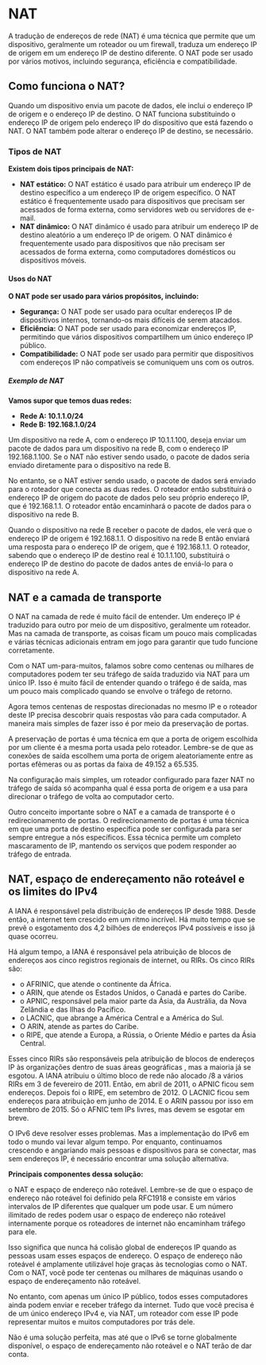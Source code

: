 # NAT

A tradução de endereços de rede (NAT) é uma técnica que permite que um dispositivo, geralmente um roteador ou um firewall, traduza um endereço IP de origem em um endereço IP de destino diferente. O NAT pode ser usado por vários motivos, incluindo segurança, eficiência e compatibilidade.

## Como funciona o NAT?

Quando um dispositivo envia um pacote de dados, ele inclui o endereço IP de origem e o endereço IP de destino. O NAT funciona substituindo o endereço IP de origem pelo endereço IP do dispositivo que está fazendo o NAT. O NAT também pode alterar o endereço IP de destino, se necessário.

### Tipos de NAT

**Existem dois tipos principais de NAT:**

- **NAT estático:** O NAT estático é usado para atribuir um endereço IP de destino específico a um endereço IP de origem específico. O NAT estático é frequentemente usado para dispositivos que precisam ser acessados ​​de forma externa, como servidores web ou servidores de e-mail.
- **NAT dinâmico:** O NAT dinâmico é usado para atribuir um endereço IP de destino aleatório a um endereço IP de origem. O NAT dinâmico é frequentemente usado para dispositivos que não precisam ser acessados ​​de forma externa, como computadores domésticos ou dispositivos móveis.

#### Usos do NAT

**O NAT pode ser usado para vários propósitos, incluindo:**

- **Segurança:** O NAT pode ser usado para ocultar endereços IP de dispositivos internos, tornando-os mais difíceis de serem atacados.
- **Eficiência:** O NAT pode ser usado para economizar endereços IP, permitindo que vários dispositivos compartilhem um único endereço IP público.
- **Compatibilidade:** O NAT pode ser usado para permitir que dispositivos com endereços IP não compatíveis se comuniquem uns com os outros.

##### Exemplo de NAT

**Vamos supor que temos duas redes:**

- **Rede A: 10.1.1.0/24**
- **Rede B: 192.168.1.0/24**

Um dispositivo na rede A, com o endereço IP 10.1.1.100, deseja enviar um pacote de dados para um dispositivo na rede B, com o endereço IP 192.168.1.100. Se o NAT não estiver sendo usado, o pacote de dados seria enviado diretamente para o dispositivo na rede B.

No entanto, se o NAT estiver sendo usado, o pacote de dados será enviado para o roteador que conecta as duas redes. O roteador então substituirá o endereço IP de origem do pacote de dados pelo seu próprio endereço IP, que é 192.168.1.1. O roteador então encaminhará o pacote de dados para o dispositivo na rede B.

Quando o dispositivo na rede B receber o pacote de dados, ele verá que o endereço IP de origem é 192.168.1.1. O dispositivo na rede B então enviará uma resposta para o endereço IP de origem, que é 192.168.1.1. O roteador, sabendo que o endereço IP de destino real é 10.1.1.100, substituirá o endereço IP de destino do pacote de dados antes de enviá-lo para o dispositivo na rede A.

## NAT e a camada de transporte

O NAT na camada de rede é muito fácil de entender. Um endereço IP é traduzido para outro por meio de um dispositivo, geralmente um roteador.
Mas na camada de transporte, as coisas ficam um pouco mais complicadas e várias técnicas adicionais entram em jogo para garantir que tudo funcione corretamente.

Com o NAT um-para-muitos, falamos sobre como centenas ou milhares de computadores podem ter seu tráfego de saída traduzido via NAT para um único IP. Isso é muito fácil de entender quando o tráfego é de saída, mas um pouco mais complicado quando se envolve o tráfego de retorno.

Agora temos centenas de respostas direcionadas no mesmo IP e o roteador deste IP precisa descobrir quais respostas vão para cada computador. A maneira mais simples de fazer isso é por meio da preservação de portas.

A preservação de portas é uma técnica em que a porta de origem escolhida por um cliente é a mesma porta usada pelo roteador. Lembre-se de que as conexões de saída escolhem uma porta de origem aleatoriamente entre as portas efêmeras ou as portas da faixa de 49.152 a 65.535.

Na configuração mais simples, um roteador configurado para fazer NAT no tráfego de saída só acompanha qual é essa porta de origem e a usa para direcionar o tráfego de volta ao computador certo.

Outro conceito importante sobre o NAT e a camada de transporte é o redirecionamento de portas. O redirecionamento de portas é uma técnica em que uma porta de destino específica pode ser configurada para ser sempre entregue a nós específicos. Essa técnica permite um completo mascaramento de IP, mantendo os serviços que podem responder ao tráfego de entrada.

## NAT, espaço de endereçamento não roteável e os limites do IPv4

A IANA é responsável pela distribuição de endereços IP desde 1988. Desde então, a internet tem crescido em um ritmo incrível. Há muito tempo que se prevê o esgotamento dos 4,2 bilhões de endereços IPv4 possíveis e isso já quase ocorreu.

Há algum tempo, a IANA é responsável pela atribuição de blocos de endereços aos cinco registros regionais de internet, ou RIRs. Os cinco RIRs são:

- o AFRINIC, que atende o continente da África.
- o ARIN, que atende os Estados Unidos, o Canadá e partes do Caribe.
- o APNIC, responsável pela maior parte da Ásia, da Austrália, da Nova Zelândia e das Ilhas do Pacífico.
- o LACNIC, que abrange a América Central e a América do Sul.
- O ARIN, atende as partes do Caribe.
- o RIPE, que atende a Europa, a Rússia, o Oriente Médio e partes da Ásia Central.

Esses cinco RIRs são responsáveis pela atribuição de blocos de endereços IP às organizações dentro de suas áreas geográficas , mas a maioria já se esgotou. A IANA atribuiu o último bloco de rede não alocado /8 a vários RIRs em 3 de fevereiro de 2011. Então, em abril de 2011, o APNIC ficou sem endereços. Depois foi o RIPE, em setembro de 2012. O LACNIC ficou sem endereços para atribuição em junho de 2014. E o ARIN passou por isso em setembro de 2015. Só o AFNIC tem IPs livres, mas devem se esgotar em breve.

O IPv6 deve resolver esses problemas. Mas a implementação do IPv6 em todo o mundo vai levar algum tempo. Por enquanto, continuamos crescendo e angariando mais pessoas e dispositivos para se conectar, mas sem endereços IP, é necessário encontrar uma solução alternativa.

**Principais componentes dessa solução:**

o NAT e espaço de endereço não roteável. Lembre-se de que o espaço de endereço não roteável foi definido pela RFC1918 e consiste em vários intervalos de IP diferentes que qualquer um pode usar. E um número ilimitado de redes podem usar o espaço de endereço não roteável internamente porque os roteadores de internet não encaminham tráfego para ele.

Isso significa que nunca há colisão global de endereços IP quando as pessoas usam esses espaços de endereço. O espaço de endereço não roteável é amplamente utilizável hoje graças às tecnologias como o NAT. Com o NAT, você pode ter centenas ou milhares de máquinas usando o espaço de endereçamento não roteável.

No entanto, com apenas um único IP público, todos esses computadores ainda podem enviar e receber tráfego da internet. Tudo que você precisa é de um único endereço IPv4 e, via NAT, um roteador com esse IP pode representar muitos e muitos computadores por trás dele.

Não é uma solução perfeita, mas até que o IPv6 se torne globalmente disponível, o espaço de endereçamento não roteável e o NAT terão de dar conta.
